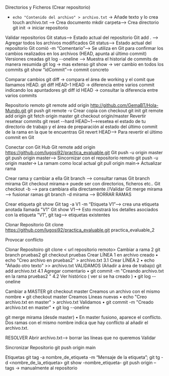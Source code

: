 Directorios y Ficheros (Crear repositorio)
- `echo "Contenido del archivo" > archivo.txt` → Añade texto y lo crea
touch archivo.txt —> Crea documento 
mkdir carpeta—> Crea directorio
git init → iniciar repositorio

Validar repositorios
Git status—> Estado actual del repositorio
Git add . —> Agregar todos los archivos modificados
Git status—> Estado actual del repositorio
Git comió -m “Comentario”—> Se utiliza en Git para confirmar los cambios realizados en los archivos (HEAD, apunta al último commit)
Versiones creadas
git log --oneline —> Muestra el historial de commits de manera resumida
git log → mas extenso
git show → ver cambio en todos los commits
git show “idCommit”--> commit concreto

Comparar cambios
git diff → compara el área de working y el comit que llamamos HEAD.
git diff HEAD-1 HEAD → diferencia entre varios commit indicando los apuntadores
git diff id HEAD → consultar la diferencia entre varios commits

Repositorio remoto
git remote add origin http://github.com/GemaBT/Hola-Mundo.git
git push 
git remote -v
Crear copia con checkout
git init
git remote add origin <nombre-repositorio-remoto>
git fetch origin master
git checkout origin/master
Revertir resetear commits
git reset --hard HEAD~1—>resetea el estado de tu directorio de trabajo y el área de preparación al estado del último commit de la rama en la que te encuentras
Git revert HEAD—> Para revertir el último commit en Git

Conectar con Git Hub
Git remote add origin https://github.com/lugosi92/practica_evaluable.git
Git push -u origin master
git push origin master—> Sincornizar con el repositorio remoto
git push -u origin master→ La ramam como local actual
git pull origin main→ Actualizar rama


Crear rama y cambiar a ella
Git branch —> consultar ramas
Git branch mirama
Git checkout mirama→ puede ser con directorios, ficheros etc..
Git checkout -b —> para cambiara ella directamente
//Validar
Git merge mirama—> fusionar ramas 
git branch -d mirama —> BORRAR RAMAS


Crear etiqueta
git show <nombretiqueta>
Git tag -a V1 -m “Etiqueta V1”—>  crea una etiqueta anotada llamada "V1" 
Git show V1—> Esto mostrará los detalles asociados con la etiqueta "V1", 
git tag—> etiquetas existentes	

Clonar Repositorio
Git clone https://github.com/lugosi92/practica_evaluable.git practica_evaluable_2

Provocar conflicto

Clonar Repositoiro 
git clone < url repositorio remoto>
Cambiar a rama 2 
git branch pruebas2
git checkout pruebas
Crear LÍNEA 1 en archivo creado
• echo "Creo archivo en pruebas2" > archivo.txt
3.1 Crear LÍNEA 2
• echo "Añado otro texto" >> archivo.txt
VALIDAMOS (Añadir a área de trabajo)
 git add archivo.txt
4.1 Agregar comentario 
• git commit -m "Creando archivo.txt en la rama pruebas2 "
4.2 Ver histórico ( ver si se ha creado )
• git log --oneline

Cambiar a MASTER
git checkout master
Creamos un archivo con el mismo nombre 
• git checkout master
Creamos Líneas nuevas 
• echo "Creo archivo.txt en master" > archivo.txt
Validamos 
• git commit -m "Creado archivo.txt en master"
• git log --oneline

git merge mirama (desde master)
• En master fusiono, aparece el conflicto. Dos ramas con el mismo nombre indica que hay conflicto al añadir el archivo.txt. 

RESOLVER 
Abrir archivo.txt—> borrar las líneas que no queremos 
Validar


Sincronizar Repositorio
git push origin main

Etiquetas
git tag -a nombre_de_etiqueta -m “Mensaje de la etiqueta”;
git tg -d <nombre_de_la_etiqueta>
git show -nombre_etiqueta-
git push origin –tags → manualmente al repositorio


 
